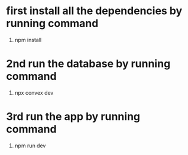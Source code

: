 # first install all the dependencies by running command
1. npm install

# 2nd run the database by running command
1. npx convex dev

# 3rd run the app by running command
1. npm run dev


<!-- 
after running the application first you need to login to clerk by your gmail account, 
once you log In, then you will see the application interface,
 -->
